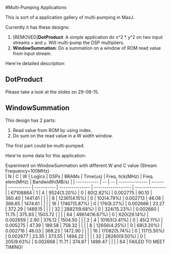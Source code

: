 
#Multi-Pumping Applications

This is sort of a application gallery of multi-pumping in MaxJ.

Currently it has these designs:

1. [REMOVED]**DotProduct**: A simple application do x^2 * y^2 on two input streams `x` and `y`. Will multi-pump the DSP multipliers.
2. **WindowSummation**: Do a summation on a window of ROM read value from input stream.

Here're detailed description:

## DotProduct

Please take a look at the slides on 29-08-15.

## WindowSummation

This design has 2 parts: 

1. Read value from ROM by using index.
2. Do sum on the read value in a W width window.

The first part could be multi-pumped.

Here're some data for this application:

Experiment on WindowSummation with different W and C value (Stream Frequency=100MHz)                                    
| N           | C  | W  | Logics         | DSPs   | BRAMs       | Time(us)   | Freq. tick(MHz) | Freq. elem(MHz)    | Bandwidth(MB/s) |
| ----------- | -- | -- | -------------- | ------ | ----------- | ---------- | --------------- | ------------------ | --------------- |
| 67108864    | 1  | 4  | 9524(3.20%)    | 0      | 60(2.82%)   | 0.002775   | 90.10           | 360.40             | 1441.61         |
|             |    | 8  | 12361(4.15%)   | 0      | 102(4.79%)  | 0.002713   | 46.08           | 368.65             | 1474.61         |
|             |    | 16 | 17467(5.87%)   | 0      | 176(8.27%)  | 0.002686   | 23.27           | 372.29             | 1489.15         |
|             |    | 32 | 28821(9.68%)   | 0      | 324(15.23%) | 0.002660   | 11.75           | 375.93             | 1503.72         |
|             |    | 64 | 49614(16.67%)  | 0      | 620(29.14%) | 0.002659   | 2.90            | 376.12             | 1504.50         |
|             | 2  | 4  | 10163(3.41%)   | 0      | 45(2.11%)   | 0.005275   | 47.39           | 189.58             | 758.32          |
|             |    | 8  | 12656(4.25%)   | 0      | 68(3.20%)   | 0.002716   | 46.03           | 368.23             | 1472.90         |
|             |    | 16 | 17082(5.74%)   | 0      | 117(5.50%)  | 0.002677   | 23.35           | 373.55             | 1494.22         |
|             |    | 32 | 28260(9.50%)   | 0      | 205(9.63%)  | 0.002668   | 11.71           | 374.87             | 1499.47         |
|             |    | 64 | FAILED TO MEET TIMING!                      

